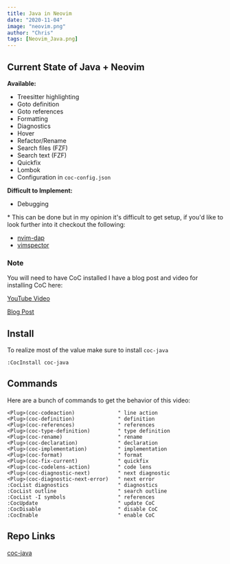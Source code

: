 ```yaml
---
title: Java in Neovim
date: "2020-11-04"
image: "neovim.png"
author: "Chris"
tags: [Neovim_Java.png]
---
```


## Current State of Java + Neovim

**Available:**

- Treesitter highlighting
- Goto definition
- Goto references
- Formatting
- Diagnostics
- Hover
- Refactor/Rename
- Search files (FZF)
- Search text (FZF)
- Quickfix
- Lombok
- Configuration in `coc-config.json`

**Difficult to Implement:**

- Debugging

\* This can be done but in my opinion it's difficult to get setup, if you'd like to look further into it checkout the following:

- [nvim-dap](https://github.com/mfussenegger/nvim-dap)
- [vimspector](https://github.com/puremourning/vimspector)

### Note

You will need to have CoC installed I have a blog post and video for installing CoC here:

[YouTube Video](https://www.youtube.com/watch?v=OXEVhnY621M)

[Blog Post](https://www.chrisatmachine.com/Neovim/04-vim-coc/)

## Install

To realize most of the value make sure to install `coc-java`

```
:CocInstall coc-java
```

## Commands

Here are a bunch of commands to get the behavior of this video:

```
<Plug>(coc-codeaction)              " line action
<Plug>(coc-definition)              " definition
<Plug>(coc-references)              " references
<Plug>(coc-type-definition)         " type definition
<Plug>(coc-rename)                  " rename
<Plug>(coc-declaration)             " declaration
<Plug>(coc-implementation)          " implementation
<Plug>(coc-format)                  " format
<Plug>(coc-fix-current)             " quickfix
<Plug>(coc-codelens-action)         " code lens
<Plug>(coc-diagnostic-next)         " next diagnostic
<Plug>(coc-diagnostic-next-error)   " next error
:CocList diagnostics                " diagnostics
:CocList outline                    " search outline
:CocList -I symbols                 " references
:CocUpdate                          " update CoC
:CocDisable                         " disable CoC
:CocEnable                          " enable CoC
```

## Repo Links

[coc-java](https://github.com/neoclide/coc-java)
